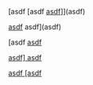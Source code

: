 [asdf [asdf [asdf]]](asdf)

[asdf] asdf](asdf)

[asdf [asdf](asdf)

[asdf\] asdf](asdf)

[asdf \[asdf](asdf)

[asdf]: asdf